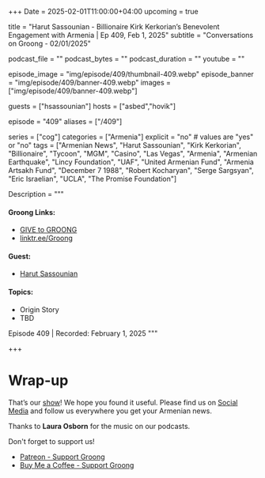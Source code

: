 +++
Date = 2025-02-01T11:00:00+04:00
upcoming = true

title = "Harut Sassounian - Billionaire Kirk Kerkorian’s Benevolent Engagement with Armenia | Ep 409, Feb 1, 2025"
subtitle = "Conversations on Groong - 02/01/2025"

podcast_file = ""
podcast_bytes = ""
podcast_duration = ""
youtube = ""

episode_image = "img/episode/409/thumbnail-409.webp"
episode_banner = "img/episode/409/banner-409.webp"
images = ["img/episode/409/banner-409.webp"]

guests = ["hsassounian"]
hosts = ["asbed","hovik"]

episode = "409"
aliases = ["/409"]

series = ["cog"]
categories = ["Armenia"]
explicit = "no" # values are "yes" or "no"
tags = ["Armenian News", "Harut Sassounian", "Kirk Kerkorian", "Billionaire", "Tycoon", "MGM", "Casino", "Las Vegas", "Armenia", "Armenian Earthquake", "Lincy Foundation", "UAF", "United Armenian Fund", "Armenia Artsakh Fund", "December 7 1988", "Robert Kocharyan", "Serge Sargsyan", "Eric Israelian", "UCLA", "The Promise Foundation"]

Description = """

#### Groong Links:
* [GIVE to GROONG](https://podcasts.groong.org/donate)
* [linktr.ee/Groong](https://linktr.ee/groong)

#### Guest:
* [Harut Sassounian](/guest/hsassounian)

#### Topics:
* Origin Story
* TBD


Episode 409 | Recorded: February 1, 2025
"""

+++



# Wrap-up

That’s our [show](https://podcasts.groong.org/)! We hope you found it useful. Please find us on [Social Media](https://linktr.ee/groong) and follow us everywhere you get your Armenian news.

Thanks to **Laura Osborn** for the music on our podcasts.

Don't forget to support us!
* [Patreon - Support Groong](https://www.patreon.com/ann_groong)
* [Buy Me a Coffee - Support Groong](https://www.buymeacoffee.com/groong)
